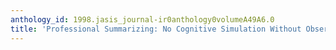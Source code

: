 ```yaml
---
anthology_id: 1998.jasis_journal-ir0anthology0volumeA49A6.0
title: 'Professional Summarizing: No Cognitive Simulation Without Observation'
---
```

